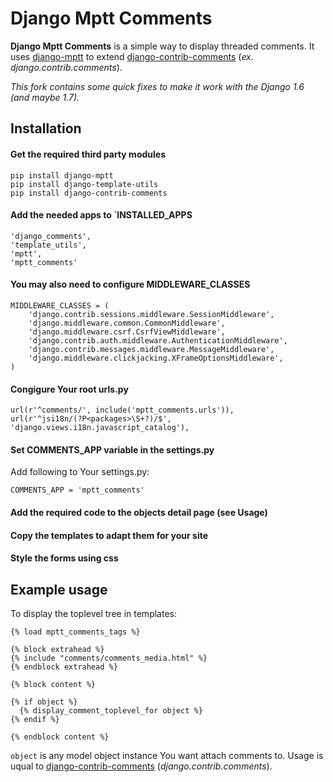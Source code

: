Django Mptt Comments
====================

**Django Mptt Comments**  is a simple way to display threaded comments. It uses [django-mptt][mptt] to extend [django-contrib-comments][dcc] (*ex. django.contrib.comments*).

*This fork contains some quick fixes to make it work with the Django 1.6 (and maybe 1.7).*

Installation
------------

#### Get the required third party modules

    pip install django-mptt
    pip install django-template-utils
    pip install django-contrib-comments

#### Add the needed apps to `INSTALLED_APPS

    'django_comments',
    'template_utils',
    'mptt',
    'mptt_comments'

#### You may also need to configure MIDDLEWARE_CLASSES

    MIDDLEWARE_CLASSES = (
        'django.contrib.sessions.middleware.SessionMiddleware',
        'django.middleware.common.CommonMiddleware',
        'django.middleware.csrf.CsrfViewMiddleware',
        'django.contrib.auth.middleware.AuthenticationMiddleware',
        'django.contrib.messages.middleware.MessageMiddleware',
        'django.middleware.clickjacking.XFrameOptionsMiddleware',
    )

#### Congigure Your root urls.py

    url(r'^comments/', include('mptt_comments.urls')),
    url(r'^jsi18n/(?P<packages>\S+?)/$', 'django.views.i18n.javascript_catalog'),

#### Set COMMENTS_APP variable in the settings.py

Add following to Your settings.py:

    COMMENTS_APP = 'mptt_comments'

#### Add the required code to the objects detail page (see Usage)

#### Copy the templates to adapt them for your site

#### Style the forms using css

Example usage
-------------

To display the toplevel tree in templates:

    {% load mptt_comments_tags %}
    
    {% block extrahead %}
    {% include "comments/comments_media.html" %}
    {% endblock extrahead %}
    
    {% block content %}
    
    {% if object %}
      {% display_comment_toplevel_for object %}
    {% endif %}
    
    {% endblock content %}

`object` is any model object instance You want attach comments to. Usage is uqual to [django-contrib-comments][dcc] (*django.contrib.comments*).

[mptt]: http://django-mptt.github.io/django-mptt/ "Django mptt documentation"
[dcc]: http://django-contrib-comments.readthedocs.org/en/latest/ "Django comments documentation"
